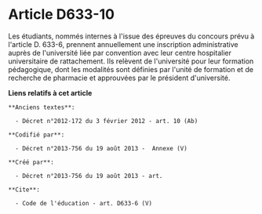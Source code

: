 # Article D633-10

Les étudiants, nommés internes à l'issue des épreuves du concours prévu à l'article D. 633-6, prennent annuellement une
inscription administrative auprès de l'université liée par convention avec leur centre hospitalier universitaire de
rattachement. Ils relèvent de l'université pour leur formation pédagogique, dont les modalités sont définies par l'unité de
formation et de recherche de pharmacie et approuvées par le président d'université.

**Liens relatifs à cet article**

	**Anciens textes**:

	  - Décret n°2012-172 du 3 février 2012 - art. 10 (Ab)

	**Codifié par**:

	  - Décret n°2013-756 du 19 août 2013 -  Annexe (V)

	**Créé par**:

	  - Décret n°2013-756 du 19 août 2013 - art.

	**Cite**:

	  - Code de l'éducation - art. D633-6 (V)
